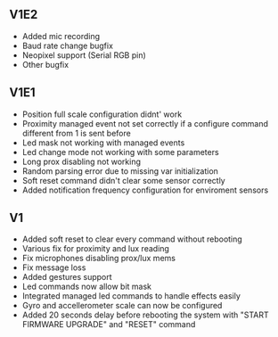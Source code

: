 ## V1E2
- Added mic recording
- Baud rate change bugfix
- Neopixel support (Serial RGB pin)
- Other bugfix
## V1E1
- Position full scale configuration didnt' work
- Proximity managed event not set correctly if a configure command different from 1 is sent before
- Led mask not working with managed events
- Led change mode not working with some parameters
- Long prox disabling not working
- Random parsing error due to missing var initialization
- Soft reset command didn't clear some sensor correctly
- Added notification frequency configuration for enviroment sensors
## V1
- Added soft reset to clear every command without rebooting
- Various fix for proximity and lux reading
- Fix microphones disabling prox/lux mems
- Fix message loss
- Added gestures support
- Led commands now allow bit mask
- Integrated managed led commands to handle effects easily
- Gyro and accellerometer scale can now be configured
- Added 20 seconds delay before rebooting the system with "START FIRMWARE UPGRADE" and "RESET" command 